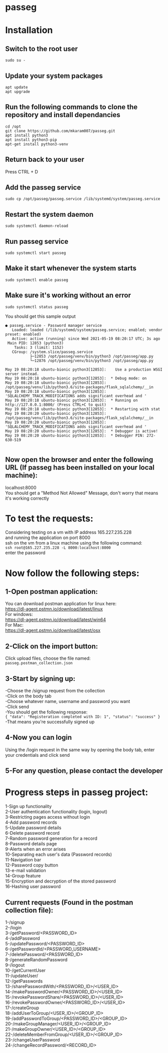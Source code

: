 # passeg
# Installation

## Switch to the root user
```sudo su -```  

## Update your system packages
```apt update ```  
```apt upgrade ```
## Run the following commands to clone the repository and install dependancies
```  
cd /opt  
git clone https://github.com/mkaram007/passeg.git  
apt install python3  
apt install python3-pip  
apt-get install python3-venv
```

## Return back to your user
Press CTRL + D

## Add the passeg service  
```sudo cp /opt/passeg/passeg.service /lib/systemd/system/passeg.service  ```

## Restart the system daemon  
```sudo systemctl daemon-reload  ```


## Run passeg service
```sudo systemctl start passeg  ```

## Make it start whenever the system starts
```sudo systemctl enable passeg  ```

## Make sure it's working without an error
``` sudo systemctl status passeg ```

You should get this sample output

```
● passeg.service - Password manager service
   Loaded: loaded (/lib/systemd/system/passeg.service; enabled; vendor preset: enabled)
   Active: active (running) since Wed 2021-05-19 08:20:17 UTC; 3s ago
 Main PID: 12853 (python3)
    Tasks: 3 (limit: 1152)
   CGroup: /system.slice/passeg.service
           ├─12853 /opt/passeg/venv/bin/python3 /opt/passeg/app.py
           └─12876 /opt/passeg/venv/bin/python3 /opt/passeg/app.py

May 19 08:20:18 ubuntu-bionic python3[12853]:    Use a production WSGI server instead.
May 19 08:20:18 ubuntu-bionic python3[12853]:  * Debug mode: on
May 19 08:20:18 ubuntu-bionic python3[12853]: /opt/passeg/venv/lib/python3.6/site-packages/flask_sqlalchemy/__in
May 19 08:20:18 ubuntu-bionic python3[12853]:   'SQLALCHEMY_TRACK_MODIFICATIONS adds significant overhead and '
May 19 08:20:18 ubuntu-bionic python3[12853]:  * Running on http://127.0.0.1:8000/ (Press CTRL+C to quit)
May 19 08:20:18 ubuntu-bionic python3[12853]:  * Restarting with stat
May 19 08:20:20 ubuntu-bionic python3[12853]: /opt/passeg/venv/lib/python3.6/site-packages/flask_sqlalchemy/__in
May 19 08:20:20 ubuntu-bionic python3[12853]:   'SQLALCHEMY_TRACK_MODIFICATIONS adds significant overhead and '
May 19 08:20:20 ubuntu-bionic python3[12853]:  * Debugger is active!
May 19 08:20:20 ubuntu-bionic python3[12853]:  * Debugger PIN: 272-630-519


```

## Now open the browser and enter the following URL (If passeg has been installed on your local machine):  
  localhost:8000  
  You should get a "Method Not Allowed" Message, don't worry that means it's working correctly
  
# To test the requests:
   Considering testing on a vm with IP address 165.227.235.228  
   and running the application on port 8000   
   ssh on the vm from a linux machine using the following command:  
   ```ssh root@165.227.235.228 -L 8000:localhost:8000```  
   enter the password  
   
# Now follow the following steps:  

## 1-Open postman application:  
   You can download postman application for linux here:  
   https://dl-agent.pstmn.io/download/latest/linux  
   For windows:  
   https://dl-agent.pstmn.io/download/latest/win64  
   For Mac:  
   https://dl-agent.pstmn.io/download/latest/osx  
   
## 2-Click on the import button:  
   Click upload files, choose the file named:  
   ```passeg.postman_collection.json```  
   
## 3-Start by signing up:  
   -Choose the /signup request from the collection  
   -Click on the body tab  
   -Choose whatever name, username and password you want  
   -Click send  
   -You should get the following response:  
    ```{
    "data": "Registeration completed with ID: 1",
    "status": "success"
   }```  
   -That means you're successfully signed up  
   
## 4-Now you can login 
   Using the /login request in the same way by opening the body tab, enter your credentials and click send
   
## 5-For any question, please contact the developer


# Progress steps in passeg project:
1-Sign up functionality  
2-User authentication functionality (login, logout)  
3-Restricting pages access without login  
4-Add password records  
5-Update password details  
6-Delete password record  
7-Random password generation for a record  
8-Password details page  
9-Alerts when an error arises  
10-Separating each user's data (Password records)  
11-Navigation bar  
12-Password copy button  
13-e-mail validation  
14-Group feature  
15-Encryption and decryption of the stored password  
16-Hashing user password

## Current requests (Found in the postman collection file):  
1-/signup  
2-/login  
3-/getPassword/<PASSWORD_ID>  
4-/addPassword  
5-/updatePassword/<PASSWORD_ID>  
6-/getPasswordId/<PASSWORD_USERNAME>  
7-/deletePassword/<PASSWORD_ID>  
8-/generateRandomPassword  
9-/logout  
10-/getCurrentUser  
11-/updateUser/<USERNAME>  
12-/getPasswords  
13-/sharePasswordWith/<PASSWORD_ID>/<USER_ID>  
14-/makePasswordOwner/<PASSWORD_ID>/<USER_ID>  
15-/revokePasswordShare/<PASSWORD_ID>/<USER_ID>  
16-/revokePasswordOwner/<PASSWORD_ID>/<USER_ID>  
17-/createGroup  
18-/addUserToGroup/<USER_ID>/<GROUP_ID>  
19-/addPasswordToGroup/<PASSWORD_ID>/<GROUP_ID>  
20-/makeGroupManager/<USER_ID>/<GROUP_ID>  
21-/makeGroupOwner/<USER_ID>/<GROUP_ID>  
22-/deleteMemberFromGroup/<USER_ID>/<GROUP_ID>  
23-/changeUserPassword  
24-/changeRecordPassword/<RECORD_ID>
   
   

   
